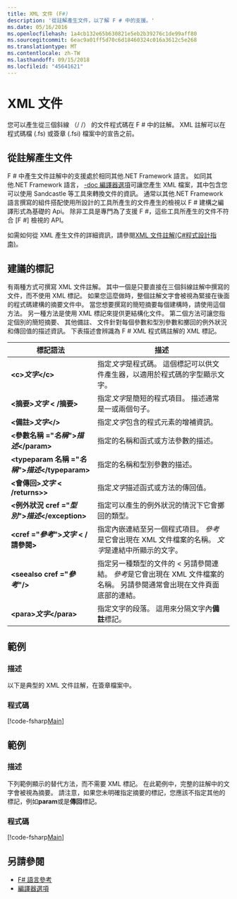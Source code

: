```yaml
---
title: XML 文件 (F#)
description: '從註解產生文件，以了解 F # 中的支援。'
ms.date: 05/16/2016
ms.openlocfilehash: 1a4cb132e65b630821e5eb2b39276c1de99aff80
ms.sourcegitcommit: 6eac9a01ff5d70c6d18460324c016a3612c5e268
ms.translationtype: MT
ms.contentlocale: zh-TW
ms.lasthandoff: 09/15/2018
ms.locfileid: "45641621"
---
```

# <a name="xml-documentation"></a>XML 文件

您可以產生從三個斜線 （/ /） 的文件程式碼在 F # 中的註解。 XML 註解可以在程式碼檔 (.fs) 或簽章 (.fsi) 檔案中的宣告之前。

## <a name="generating-documentation-from-comments"></a>從註解產生文件

F # 中產生文件註解中的支援處於相同其他.NET Framework 語言。 如同其他.NET Framework 語言， [-doc 編譯器選項](https://msdn.microsoft.com/library/434394ae-0d4a-459c-a684-bffede519a04)可讓您產生 XML 檔案，其中包含您可以使用 Sandcastle 等工具來轉換文件的資訊。 通常以其他.NET Framework 語言撰寫的組件搭配使用所設計的工具所產生的文件產生的檢視以 F # 建構之編譯形式為基礎的 Api。 除非工具是專門為了支援 F #，這些工具所產生的文件不符合 [F #] 檢視的 API。

如需如何從 XML 產生文件的詳細資訊，請參閱[XML 文件註解&#40;C&#35;程式設計指南&#41;](https://msdn.microsoft.com/library/b2s063f7)。

## <a name="recommended-tags"></a>建議的標記

有兩種方式可撰寫 XML 文件註解。 其中一個是只要直接在三個斜線註解中撰寫的文件，而不使用 XML 標記。 如果您這麼做時，整個註解文字會被視為緊接在後面的程式碼建構的摘要文件中。 當您想要撰寫的簡短摘要每個建構時，請使用這個方法。 另一種方法是使用 XML 標記來提供更結構化文件。 第二個方法可讓您指定個別的簡短摘要、 其他備註、 文件針對每個參數和型別參數和擲回的例外狀況和傳回值的描述資訊。 下表描述會辨識為 F # XML 程式碼註解的 XML 標記。

|標記語法|描述|
|----------|-----------|
|**&lt;c&gt;***文字***&lt;/c&gt;**|指定*文字*是程式碼。 這個標記可以供文件產生器，以適用於程式碼的字型顯示文字。|
|**&lt;摘要&gt;***文字*** &lt; /摘要&gt;**|指定*文字*是簡短的程式項目。 描述通常是一或兩個句子。|
|**&lt;備註&gt;***文字***&lt;/&gt;**|指定*文字*包含的程式元素的增補資訊。|
|**&lt;參數名稱 ="***名稱***"&gt;***描述***&lt;/param&gt;**|指定的名稱和函式或方法參數的描述。|
|**&lt;typeparam 名稱 ="***名稱***"&gt;***描述***&lt;/typeparam&gt;**|指定的名稱和型別參數的描述。|
|**&lt;會傳回&gt;***文字*** &lt; /returns>&gt;**|指定*文字*描述函式或方法的傳回值。|
|**&lt;例外狀況 cref ="***型別***"&gt;***描述***&lt;/exception&gt;**|指定可以產生的例外狀況的情況下它會擲回的類型。|
|**&lt;cref ="***參考***"&gt;***文字*** &lt; /請參閱&gt;**|指定內嵌連結至另一個程式項目。 *參考*是它會出現在 XML 文件檔案的名稱。 *文字*是連結中所顯示的文字。|
|**&lt;seealso cref ="***參考***"/&gt;**|指定另一種類型的文件的 < 另請參閱連結。 *參考*是它會出現在 XML 文件檔案的名稱。 另請參閱通常會出現在文件頁面底部的連結。|
|**&lt;para&gt;***文字***&lt;/para&gt;**|指定文字的段落。 這用來分隔文字內**備註**標記。|

## <a name="example"></a>範例

### <a name="description"></a>描述

以下是典型的 XML 文件註解，在簽章檔案中。

### <a name="code"></a>程式碼

[!code-fsharp[Main](../../../samples/snippets/fsharp/lang-ref-2/snippet7101.fs)]

## <a name="example"></a>範例

### <a name="description"></a>描述

下列範例顯示的替代方法，而不需要 XML 標記。 在此範例中，完整的註解中的文字會被視為摘要。 請注意，如果您未明確指定摘要的標記，您應該不指定其他的標記，例如**param**或是**傳回**標記。

### <a name="code"></a>程式碼

[!code-fsharp[Main](../../../samples/snippets/fsharp/lang-ref-2/snippet7102.fs)]

## <a name="see-also"></a>另請參閱

- [F# 語言參考](index.md)
- [編譯器選項](compiler-options.md)
